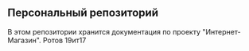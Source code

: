 ## Персональный репозиторий
В этом репозитории хранится документация по проекту "Интернет-Магазин".
Ротов 19ит17
